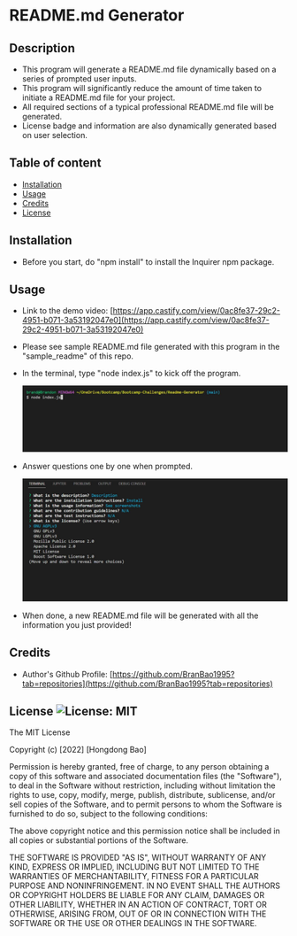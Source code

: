 # README.md Generator

## Description

- This program will generate a README.md file dynamically based on a series of prompted user inputs.
- This program will significantly reduce the amount of time taken to initiate a README.md file for your project.
- All required sections of a typical professional README.md file will be generated.
- License badge and information are also dynamically generated based on user selection.

## Table of content

- [Installation](#installation)
- [Usage](#usage)
- [Credits](#credits)
- [License](#license)

## Installation

- Before you start, do "npm install" to install the Inquirer npm package.

## Usage

- Link to the demo video: [https://app.castify.com/view/0ac8fe37-29c2-4951-b071-3a53192047e0](https://app.castify.com/view/0ac8fe37-29c2-4951-b071-3a53192047e0)

- Please see sample README.md file generated with this program in the "sample_readme" of this repo.

- In the terminal, type "node index.js" to kick off the program.

  ![screenshot on how to kick off the program](./utils/images/start_program.JPG)

- Answer questions one by one when prompted.

  ![screenshot on how to answer questions](./utils/images/answer_questions.JPG)

- When done, a new README.md file will be generated with all the information you just provided!

## Credits

- Author's Github Profile: [https://github.com/BranBao1995?tab=repositories](https://github.com/BranBao1995?tab=repositories)

## License ![License: MIT](https://img.shields.io/badge/License-MIT-yellow.svg)

The MIT License

Copyright (c) [2022] [Hongdong Bao]

Permission is hereby granted, free of charge, to any person obtaining a copy
of this software and associated documentation files (the "Software"), to deal
in the Software without restriction, including without limitation the rights
to use, copy, modify, merge, publish, distribute, sublicense, and/or sell
copies of the Software, and to permit persons to whom the Software is
furnished to do so, subject to the following conditions:

The above copyright notice and this permission notice shall be included in all
copies or substantial portions of the Software.

THE SOFTWARE IS PROVIDED "AS IS", WITHOUT WARRANTY OF ANY KIND, EXPRESS OR
IMPLIED, INCLUDING BUT NOT LIMITED TO THE WARRANTIES OF MERCHANTABILITY,
FITNESS FOR A PARTICULAR PURPOSE AND NONINFRINGEMENT. IN NO EVENT SHALL THE
AUTHORS OR COPYRIGHT HOLDERS BE LIABLE FOR ANY CLAIM, DAMAGES OR OTHER
LIABILITY, WHETHER IN AN ACTION OF CONTRACT, TORT OR OTHERWISE, ARISING FROM,
OUT OF OR IN CONNECTION WITH THE SOFTWARE OR THE USE OR OTHER DEALINGS IN THE
SOFTWARE.
